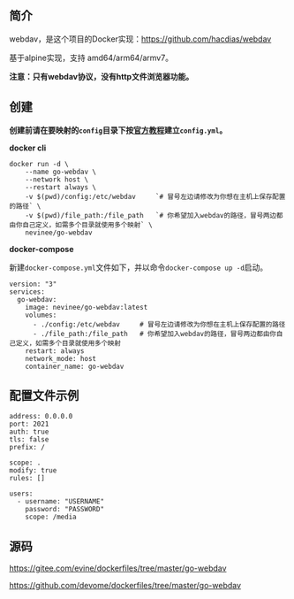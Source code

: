 ## 简介

webdav，是这个项目的Docker实现：https://github.com/hacdias/webdav

基于alpine实现，支持 amd64/arm64/armv7。

**注意：只有webdav协议，没有http文件浏览器功能。**

## 创建

**创建前请在要映射的`config`目录下按[官方教程](https://github.com/hacdias/webdav)建立`config.yml`。**

**docker cli**

```
docker run -d \
    --name go-webdav \
    --network host \
    --restart always \
    -v $(pwd)/config:/etc/webdav     `# 冒号左边请修改为你想在主机上保存配置的路径` \
    -v $(pwd)/file_path:/file_path   `# 你希望加入webdav的路径，冒号两边都由你自己定义，如需多个目录就使用多个映射` \
    nevinee/go-webdav
```

**docker-compose**

新建`docker-compose.yml`文件如下，并以命令`docker-compose up -d`启动。

```
version: "3"
services:
  go-webdav:
    image: nevinee/go-webdav:latest
    volumes:
      - ./config:/etc/webdav     # 冒号左边请修改为你想在主机上保存配置的路径
      - ./file_path:/file_path   # 你希望加入webdav的路径，冒号两边都由你自己定义，如需多个目录就使用多个映射
    restart: always
    network_mode: host
    container_name: go-webdav
```

## 配置文件示例

```
address: 0.0.0.0
port: 2021
auth: true
tls: false
prefix: /

scope: .
modify: true
rules: []

users:
  - username: "USERNAME"
    password: "PASSWORD"
    scope: /media
```

## 源码

https://gitee.com/evine/dockerfiles/tree/master/go-webdav

https://github.com/devome/dockerfiles/tree/master/go-webdav
